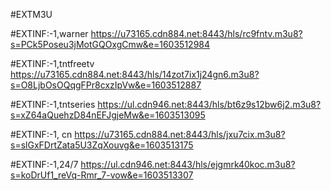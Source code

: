 #EXTM3U


#EXTINF:-1,warner
https://u73165.cdn884.net:8443/hls/rc9fntv.m3u8?s=PCk5Poseu3jMotGQOxgCmw&e=1603512984

#EXTINF:-1,tntfreetv
https://u73165.cdn884.net:8443/hls/14zot7ix1j24gn6.m3u8?s=O8LjbOsOQqgFPr8cxzIpVw&e=1603512887

#EXTINF:-1,tntseries
https://ul.cdn946.net:8443/hls/bt6z9s12bw6j2.m3u8?s=xZ64aQuehzD84nEFJgjeMw&e=1603513095

#EXTINF:-1, cn
https://u73165.cdn884.net:8443/hls/jxu7cix.m3u8?s=slGxFDrtZata5U3ZqXouvg&e=1603513175

#EXTINF:-1,24/7
https://ul.cdn946.net:8443/hls/ejgmrk40koc.m3u8?s=koDrUf1_reVq-Rmr_7-vow&e=1603513307
